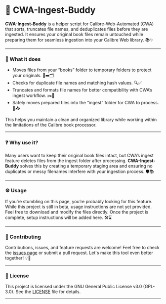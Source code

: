 # 🚀 CWA-Ingest-Buddy

**CWA-Ingest-Buddy** is a helper script for Calibre-Web-Automated (CWA) that sorts, truncates file names, and deduplicates files before they are ingested. It ensures your original book files remain untouched while preparing them for seamless ingestion into your Calibre Web library. 📚✨

---

### 🔧 What it does

- Moves files from your “books” folder to temporary folders to protect your originals. 📂➡️🗂️  
- Checks for duplicate file names and matching hash values. 🔍✅  
- Truncates and formats file names for better compatibility with CWA’s ingest workflow. ✂️📝  
- Safely moves prepared files into the “ingest” folder for CWA to process. 🚚📥  

This helps you maintain a clean and organized library while working within the limitations of the Calibre book processor.

---

### ❓ Why use it?

Many users want to keep their original book files intact, but CWA’s ingest feature deletes files from the ingest folder after processing. **CWA-Ingest-Buddy** solves this by creating a temporary staging area and ensuring no duplicates or messy filenames interfere with your ingestion process. 🛡️📚

---

### ⚙️ Usage

If you’re stumbling on this page, you’re probably looking for this feature. While this project is still in beta, usage instructions are not yet provided. Feel free to download and modify the files directly. Once the project is complete, setup instructions will be added here. 🛠️⌛

---

### 🤝 Contributing

Contributions, issues, and feature requests are welcome! Feel free to check the [issues page](https://github.com/angelicadvocate/CWA-Ingest-Buddy/issues) or submit a pull request. Let's make this tool even better together! 💡🐙

---

### 📄 License

This project is licensed under the GNU General Public License v3.0 (GPL-3.0). See the [LICENSE](LICENSE) file for details.

---
